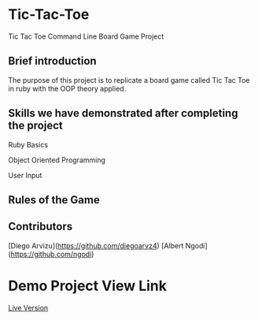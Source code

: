 # Tic-Tac-Toe

Tic Tac Toe Command Line Board Game Project

## Brief introduction

The purpose of this project is to replicate a board game called Tic Tac Toe in ruby with the OOP theory applied.

## Skills we have demonstrated after completing the project

Ruby Basics

Object Oriented Programming

User Input

## Rules of the Game

## Contributors

\[Diego Arvizu](https://github.com/diegoarvz4)
\[Albert Ngodi](https://github.com/ngodi)
# Demo Project View Link

[Live Version]()
